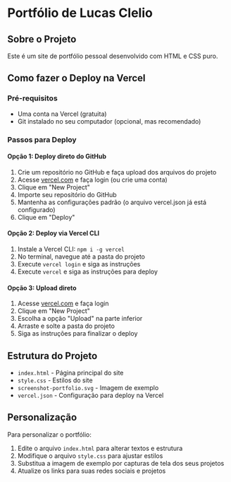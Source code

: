 # Portfólio de Lucas Clelio

## Sobre o Projeto
Este é um site de portfólio pessoal desenvolvido com HTML e CSS puro.

## Como fazer o Deploy na Vercel

### Pré-requisitos
- Uma conta na Vercel (gratuita)
- Git instalado no seu computador (opcional, mas recomendado)

### Passos para Deploy

#### Opção 1: Deploy direto do GitHub
1. Crie um repositório no GitHub e faça upload dos arquivos do projeto
2. Acesse [vercel.com](https://vercel.com) e faça login (ou crie uma conta)
3. Clique em "New Project"
4. Importe seu repositório do GitHub
5. Mantenha as configurações padrão (o arquivo vercel.json já está configurado)
6. Clique em "Deploy"

#### Opção 2: Deploy via Vercel CLI
1. Instale a Vercel CLI: `npm i -g vercel`
2. No terminal, navegue até a pasta do projeto
3. Execute `vercel login` e siga as instruções
4. Execute `vercel` e siga as instruções para deploy

#### Opção 3: Upload direto
1. Acesse [vercel.com](https://vercel.com) e faça login
2. Clique em "New Project"
3. Escolha a opção "Upload" na parte inferior
4. Arraste e solte a pasta do projeto
5. Siga as instruções para finalizar o deploy

## Estrutura do Projeto
- `index.html` - Página principal do site
- `style.css` - Estilos do site
- `screenshot-portfolio.svg` - Imagem de exemplo
- `vercel.json` - Configuração para deploy na Vercel

## Personalização
Para personalizar o portfólio:
1. Edite o arquivo `index.html` para alterar textos e estrutura
2. Modifique o arquivo `style.css` para ajustar estilos
3. Substitua a imagem de exemplo por capturas de tela dos seus projetos
4. Atualize os links para suas redes sociais e projetos